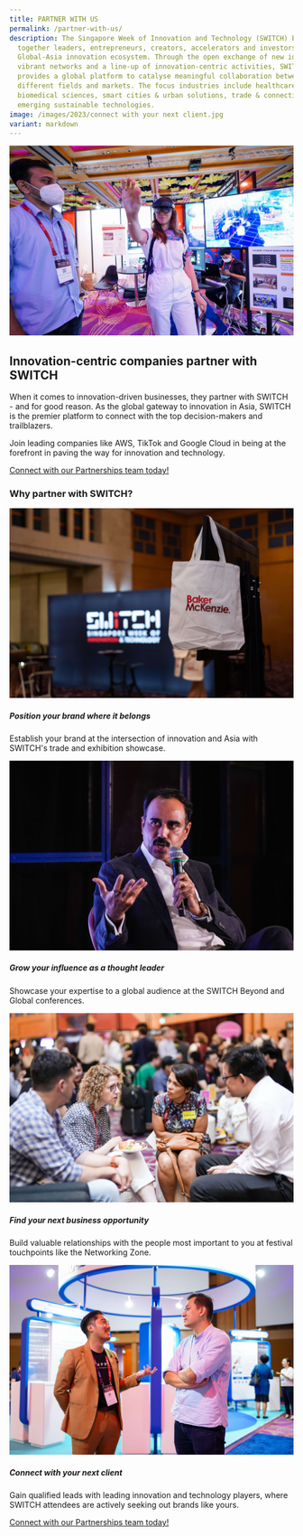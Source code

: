 ```yaml
---
title: PARTNER WITH US
permalink: /partner-with-us/
description: The Singapore Week of Innovation and Technology (SWITCH) brings
  together leaders, entrepreneurs, creators, accelerators and investors from the
  Global-Asia innovation ecosystem. Through the open exchange of new ideas,
  vibrant networks and a line-up of innovation-centric activities, SWITCH
  provides a global platform to catalyse meaningful collaboration between
  different fields and markets. The focus industries include healthcare &
  biomedical sciences, smart cities & urban solutions, trade & connectivity, and
  emerging sustainable technologies.
image: /images/2023/connect with your next client.jpg
variant: markdown
---
```

![](/images/2023/shortlist_exhibition_showcase_2.jpg)

## Innovation-centric companies partner with SWITCH

When it comes to innovation-driven businesses, they partner with SWITCH - and for good reason. As the global gateway to innovation in Asia, SWITCH is the premier platform to connect with the top decision-makers and trailblazers.

Join leading companies like AWS, TikTok and Google Cloud in being at the forefront in paving the way for innovation and technology.

<a href="mailto:partnerships@switchsg.org?subject=I would like to learn more about the opportunities at SWITCH 2024">Connect with our Partnerships team today!</a>

### Why partner with SWITCH?

![](/images/2023/baker%20mckenzie%20branding.jpg)
##### Position your brand where it belongs
Establish your brand at the intersection of innovation and Asia with SWITCH's trade and exhibition showcase.

![](/images/2023/switch%20thought%20leadership.jpg)
##### Grow your influence as a thought leader
Showcase your expertise to a global audience at the SWITCH Beyond and Global conferences.

![](/images/2023/partner%20with%20us%20networking_%20cropped.jpg)
##### Find your next business opportunity
Build valuable relationships with the people most important to you at festival touchpoints like the Networking Zone.

![](/images/2023/connect%20with%20your%20next%20client.jpg)
##### Connect with your next client
Gain qualified leads with leading innovation and technology players, where SWITCH attendees are actively seeking out brands like yours.

<a href="mailto:partnerships@switchsg.org?subject=I would like to learn more about the opportunities at SWITCH 2024">Connect with our Partnerships team today!</a>